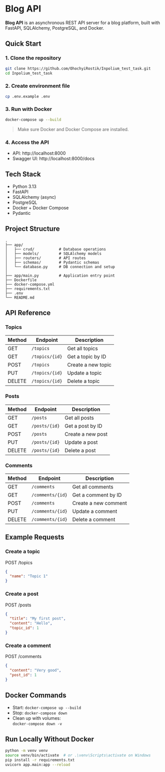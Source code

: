 # Blog API

**Blog API** is an asynchronous REST API server for a blog platform, built with FastAPI, SQLAlchemy, PostgreSQL, and Docker.

## Quick Start

### 1. Clone the repository

```bash
git clone https://github.com/OhochyiRostik/Inpolium_test_task.git
cd Inpolium_test_task
```

### 2. Create environment file

```bash
cp .env.example .env
```

### 3. Run with Docker

```bash
docker-compose up --build
```

> Make sure Docker and Docker Compose are installed.

### 4. Access the API

- API: http://localhost:8000
- Swagger UI: http://localhost:8000/docs

## Tech Stack

- Python 3.13
- FastAPI
- SQLAlchemy (async)
- PostgreSQL
- Docker + Docker Compose
- Pydantic

## Project Structure

```
.
├── app/
│   ├── crud/           # Database operations
│   ├── models/         # SQLAlchemy models
│   ├── routers/        # API routes
│   ├── schemas/        # Pydantic schemas
│   └── database.py     # DB connection and setup
│
├── app/main.py         # Application entry point
├── Dockerfile
├── docker-compose.yml
├── requirements.txt
├── .env
└── README.md
```

## API Reference

### Topics

| Method | Endpoint         | Description            |
|--------|------------------|------------------------|
| GET    | `/topics`        | Get all topics         |
| GET    | `/topics/{id}`   | Get a topic by ID      |
| POST   | `/topics`        | Create a new topic     |
| PUT    | `/topics/{id}`   | Update a topic         |
| DELETE | `/topics/{id}`   | Delete a topic         |

### Posts

| Method | Endpoint         | Description            |
|--------|------------------|------------------------|
| GET    | `/posts`         | Get all posts          |
| GET    | `/posts/{id}`    | Get a post by ID       |
| POST   | `/posts`         | Create a new post      |
| PUT    | `/posts/{id}`    | Update a post          |
| DELETE | `/posts/{id}`    | Delete a post          |

### Comments

| Method | Endpoint           | Description              |
|--------|--------------------|--------------------------|
| GET    | `/comments`        | Get all comments         |
| GET    | `/comments/{id}`   | Get a comment by ID      |
| POST   | `/comments`        | Create a new comment     |
| PUT    | `/comments/{id}`   | Update a comment         |
| DELETE | `/comments/{id}`   | Delete a comment         |

## Example Requests

### Create a topic

POST /topics
```json
{
  "name": "Topic 1"
}
```

### Create a post

POST /posts
```json
{
  "title": "My first post",
  "content": "Hello",
  "topic_id": 1
}
```

### Create a comment

POST /comments
```json
{
  "content": "Very good",
  "post_id": 1
}
```

## Docker Commands

- Start: `docker-compose up --build`
- Stop: `docker-compose down`
- Clean up with volumes:  
  `docker-compose down -v`

##  Run Locally Without Docker

```bash
python -m venv venv
source venv/bin/activate  # or .\venv\Scripts\activate on Windows
pip install -r requirements.txt
uvicorn app.main:app --reload
```